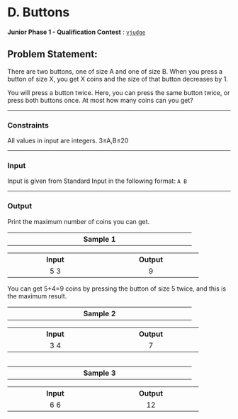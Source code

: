# D. Buttons
**Junior Phase 1 - Qualification Contest** : [`vjudge`](https://vjudge.net/contest/645573#problem/D)

## Problem Statement:
There are two buttons, one of size A and one of size B. When you press a button of size X, you get X coins and the size of that button decreases by 1.

You will press a button twice. Here, you can press the same button twice, or press both buttons once. At most how many coins can you get?

---
### Constraints
All values in input are integers.
3≤A,B≤20

---

### Input
Input is given from Standard Input in the following format:
`A B`

---

### Output
Print the maximum number of coins you can get.
<table><tr width="200"><th width = "400"><b>Sample 1</b></th></tr></table>
<table>
  <tr width="200">
    <th width="200"> Input </th>
    <th width="200"> Output </th>
  </tr>
  <tr width="200">
    <td align="center" width="200"> 5  3 </td>
    <td align="center" width="200"> 9 </td>
  </tr>
</table>

You can get 5+4=9 coins by pressing the button of size 5 twice, and this is the maximum result.

<table><tr width="200"><th width = "400"><b>Sample 2</b></th></tr></table>
<table>
  <tr width="200">
    <th width="200"> Input </th>
    <th width="200"> Output </th>
  </tr>
  <tr width="200">
    <td align="center" width="200"> 3 4 </td>
    <td align="center" width="200"> 7 </td>
  </tr>
</table>
<table></table>
<table><tr width="200"><th width = "400"><b>Sample 3</b></th></tr></table>
<table>
  <tr width="200">
    <th width="200"> Input </th>
    <th width="200"> Output </th>
  </tr>
  <tr width="200">
    <td align="center" width="200"> 6  6 </td>
    <td align="center" width="200"> 12 </td>
  </tr>
</table>

